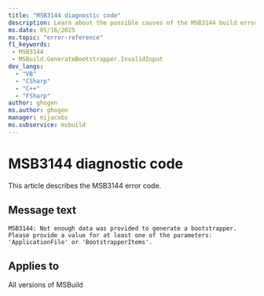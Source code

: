 ```yaml
---
title: "MSB3144 diagnostic code"
description: Learn about the possible causes of the MSB3144 build error, and get troubleshooting tips.
ms.date: 05/16/2025
ms.topic: "error-reference"
f1_keywords:
 - MSB3144
 - MSBuild.GenerateBootstrapper.InvalidInput
dev_langs:
  - "VB"
  - "CSharp"
  - "C++"
  - "FSharp"
author: ghogen
ms.author: ghogen
manager: mijacobs
ms.subservice: msbuild
---
```


# MSB3144 diagnostic code

<!-- :::ErrorDefinitionDescription::: -->
<!-- :::editable-content name="introDescription"::: -->
This article describes the MSB3144 error code.
<!-- :::editable-content-end::: -->

## Message text

<!-- :::editable-content name="messageText"::: -->
`MSB3144: Not enough data was provided to generate a bootstrapper. Please provide a value for at least one of the parameters: 'ApplicationFile' or 'BootstrapperItems'.`
<!-- :::editable-content-end::: -->
<!-- MSB3144: Not enough data was provided to generate a bootstrapper. Please provide a value for at least one of the parameters: 'ApplicationFile' or 'BootstrapperItems'. -->

<!-- :::editable-content name="postOutputDescription"::: -->
<!--
{StrBegin="MSB3144: "}
-->
<!-- :::editable-content-end::: -->
<!-- :::ErrorDefinitionDescription-end::: -->

## Applies to

All versions of MSBuild
